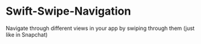 # Swift-Swipe-Navigation
Navigate through different views in your app by swiping through them (just like in Snapchat)

